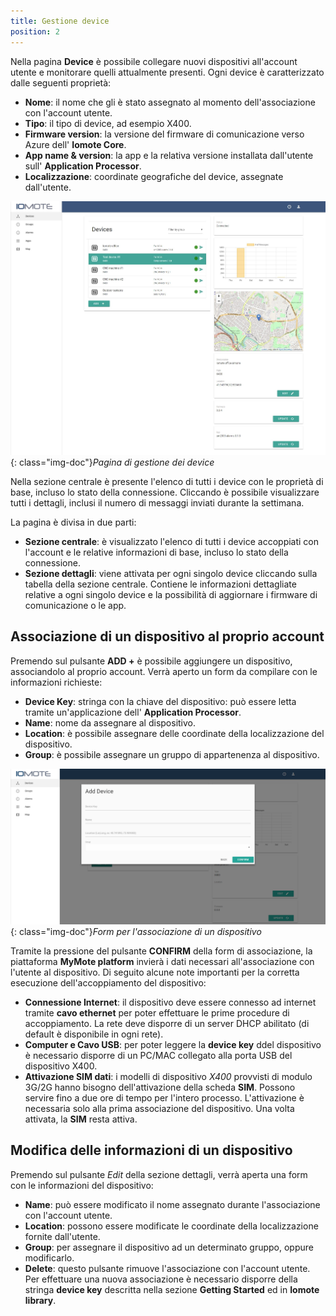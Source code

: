 ```yaml
---
title: Gestione device
position: 2
---
```


Nella pagina **Device** è possibile collegare nuovi dispositivi all'account utente e monitorare quelli attualmente presenti. Ogni device è caratterizzato dalle seguenti proprietà:

- **Nome**: il nome che gli è stato assegnato al momento dell'associazione con l'account utente.
- **Tipo**: il tipo di device, ad esempio X400.
- **Firmware version**: la versione del firmware di comunicazione verso Azure dell' **Iomote Core**.
- **App name & version**: la app e la relativa versione installata dall'utente sull' **Application Processor**.
- **Localizzazione**: coordinate geografiche del device, assegnate dall'utente.

![Devices](./images/devices.jpg){: class="img-doc"}*Pagina di gestione dei device*

Nella sezione centrale è presente l'elenco di tutti i device con le proprietà di base, incluso lo stato della connessione. Cliccando è possibile visualizzare tutti i dettagli, inclusi il numero di messaggi inviati durante la settimana.

La pagina è divisa in due parti:
- **Sezione centrale**: è visualizzato l'elenco di tutti i device accoppiati con l'account e le relative informazioni di base, incluso lo stato della connessione. 
- **Sezione dettagli**: viene attivata per ogni singolo device cliccando sulla tabella della sezione centrale. Contiene le informazioni dettagliate relative a ogni singolo device e la possibilità di aggiornare i firmware di comunicazione o le app. 


## Associazione di un dispositivo al proprio account
Premendo sul pulsante **ADD +** è possibile aggiungere un dispositivo, associandolo al proprio account. Verrà aperto un form da compilare con le informazioni 
richieste:
- **Device Key**: stringa con la chiave del dispositivo: può essere letta tramite un'applicazione dell' **Application Processor**.
- **Name**: nome da assegnare al dispositivo.
- **Location**: è possibile assegnare delle coordinate della localizzazione del dispositivo.
- **Group**: è possibile assegnare un gruppo di appartenenza al dispositivo.

![Add Device](./images/DevicesPage_AddDevice.png){: class="img-doc"}*Form per l'associazione di un dispositivo*

Tramite la pressione del pulsante **CONFIRM** della form di associazione, la piattaforma **MyMote platform** invierà i dati necessari all'associazione con l'utente al dispositivo. Di seguito alcune note importanti per la corretta esecuzione dell'accoppiamento del dispositivo:
* **Connessione Internet**: il dispositivo deve essere connesso ad internet tramite **cavo ethernet** per poter effettuare le prime procedure di accoppiamento. La rete deve disporre di un server DHCP abilitato (di default è disponibile in ogni rete).
* **Computer e Cavo USB**: per poter leggere la **device key** ddel dispositivo è necessario disporre di un PC/MAC collegato alla porta USB del dispositivo X400.
* **Attivazione SIM dati**: i modelli di dispositivo *X400* provvisti di modulo 3G/2G hanno bisogno dell'attivazione della scheda **SIM**. Possono servire fino a due ore di tempo per l'intero processo. L'attivazione è necessaria solo alla prima associazione del dispositivo. Una volta attivata, la **SIM** resta attiva.


## Modifica delle informazioni di un dispositivo
Premendo sul pulsante *Edit* della sezione dettagli, verrà aperta una form con le informazioni del dispositivo:
- **Name**: può essere modificato il nome assegnato durante l'associazione con l'account utente.
- **Location**: possono essere modificate le coordinate della localizzazione fornite dall'utente.
- **Group**: per assegnare il dispositivo ad un determinato gruppo, oppure modificarlo.
- **Delete**: questo pulsante rimuove l'associazione con l'account utente. Per effettuare una nuova associazione è necessario disporre della stringa **device key** descritta nella sezione **Getting Started** ed in **Iomote library**.
